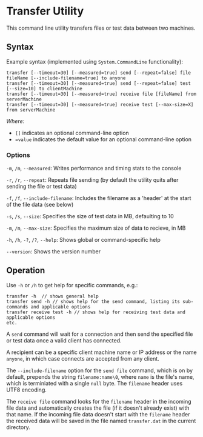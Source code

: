 # Transfer Utility

This command line utility transfers files or test data between two machines.

## Syntax

Example syntax (implemented using `System.CommandLine` functionality):

``` shell
transfer [--timeout=30] [--measured=true] send [--repeat=false] file fileName [--include-filename=true] to anyone
transfer [--timeout=30] [--measured=true] send [--repeat=false] test [--size=10] to clientMachine
transfer [--timeout=30] [--measured=true] receive file [fileName] from serverMachine
transfer [--timeout=30] [--measured=true] receive test [--max-size=X] from serverMachine
```

*Where:*

- `[]` indicates an optional command-line option
- `=value` indicates the default value for an optional command-line option

### Options

`-m`, `/m`, `--measured`: Writes performance and timing stats to the console

`-r`, `/r`, `--repeat`: Repeats file sending (by default the utility quits after sending the file or test data)

`-f`, `/f`, `--include-filename`: Includes the filename as a 'header' at the start of the file data (see below)

`-s`, `/s`, `--size`: Specifies the size of test data in MB, defaulting to 10

`-m`, `/m`, `--max-size`: Specifies the maximum size of data to recieve, in MB

`-h`, `/h`, `-?`, `/?`, `--help`: Shows global or command-specific help

`--version`: Shows the version number

## Operation

Use `-h` or `/h` to get help for specific commands, e.g.:

``` shell
transfer -h  // shows general help
transfer send -h // shows help for the send command, listing its sub-commands and applicable options
transfer receive test -h // shows help for receiving test data and applicable options
etc.
```

A `send` command will wait for a connection and then send the specified file or test data once a
valid client has connected.

A recipient can be a specific client machine name or IP address or the name `anyone`, in which
case connects are accepted from any client.

The `--include-filename` option for the `send file` command, which is on by default, prepends the
string `filename:name\0`, where `name` is the file's name, which is terminiated with a single
`null` byte. The `filename` header uses UTF8 encoding.

The `receive file` command looks for the `filename` header in the incoming file data and
automatically creates the file (if it doesn't already exist) with that name. If the incoming file
data doesn't start with the `filename` header the received data will be saved in the file named
`transfer.dat` in the current directory.
